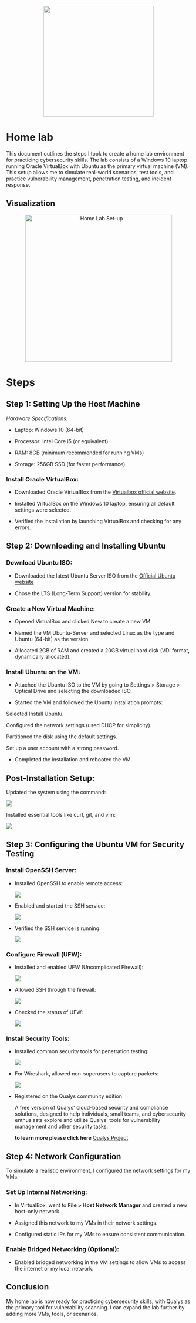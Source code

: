 <div align="center">
<img src="https://github.com/30Gramz/Home-lab/blob/1aacbb2e87b8ebd97dc9be2ef9e3fca1ed9fee47/home-lab-logo-design-great-for-health-vector%20(1).jpg" width="300" hieght="300">    
</div>

# Home lab
This document outlines the steps I took to create a home lab environment for practicing cybersecurity skills. The lab consists of a Windows 10 laptop running Oracle VirtualBox with Ubuntu as the primary virtual machine (VM). This setup allows me to simulate real-world scenarios, test tools, and practice vulnerability management, penetration testing, and incident response.

## Visualization
<div align="center">
  <img src="https://github.com/30Gramz/Home-lab/blob/53a44fe1a1babd63f9d5917f346cc5eb6fabe390/Untitled%20Diagram.drawio.png" alt="Home Lab Set-up" width="400">
</div>



# Steps 

## Step 1: Setting Up the Host Machine
*Hardware Specifications:*

- Laptop: Windows 10 (64-bit)

- Processor: Intel Core i5 (or equivalent)

- RAM: 8GB (minimum recommended for running VMs)

- Storage: 256GB SSD (for faster performance)

### Install Oracle VirtualBox:

- Downloaded Oracle VirtualBox from the <a href="https://www.virtualbox.org/"> Virtualbox official website</a>.

- Installed VirtualBox on the Windows 10 laptop, ensuring all default settings were selected.

- Verified the installation by launching VirtualBox and checking for any errors.

 ## Step 2: Downloading and Installing Ubuntu
### Download Ubuntu ISO:

- Downloaded the latest Ubuntu Server ISO from the <a href="https://ubuntu.com/download/desktop"> Official Ubuntu website </a>  

- Chose the LTS (Long-Term Support) version for stability.

### Create a New Virtual Machine:

- Opened VirtualBox and clicked New to create a new VM.

- Named the VM Ubuntu-Server and selected Linux as the type and Ubuntu (64-bit) as the version.

- Allocated 2GB of RAM and created a 20GB virtual hard disk (VDI format, dynamically allocated).

### Install Ubuntu on the VM:

- Attached the Ubuntu ISO to the VM by going to Settings > Storage > Optical Drive and selecting the downloaded ISO.

- Started the VM and followed the Ubuntu installation prompts:

Selected Install Ubuntu.

Configured the network settings (used DHCP for simplicity).

Partitioned the disk using the default settings.

Set up a user account with a strong password.

- Completed the installation and rebooted the VM.

## Post-Installation Setup:

Updated the system using the command:

 <img src="https://github.com/30Gramz/Home-lab/blob/eb8fad22ea56265f2e49ab39166a7c4c3c322e8e/update%20command.png">

Installed essential tools like curl, git, and vim:

 <img src="https://github.com/30Gramz/Home-lab/blob/6f4bb4c25111574333516409031ac5627a2d307e/update%20command%202.png">

 ## Step 3: Configuring the Ubuntu VM for Security Testing

### Install OpenSSH Server:

- Installed OpenSSH to enable remote access:

  <img src="https://github.com/30Gramz/Home-lab/blob/70abc365c8595d4c8622f3ad4edca3729de8140e/Annotation%202025-01-31%20095127.png">
  
- Enabled and started the SSH service:

  <img src="https://github.com/30Gramz/Home-lab/blob/ac5ef5686a9a60fb02d293e322df27e316785d54/Annotation%202.png">

- Verified the SSH service is running:

  <img src="https://github.com/30Gramz/Home-lab/blob/893bdd2894b72adf33b6a1c7ddfdedf42e47adae/Annotation%203.png">


### Configure Firewall (UFW):

- Installed and enabled UFW (Uncomplicated Firewall):

  <img src="https://github.com/30Gramz/Home-lab/blob/5855fa6695ca740947568e23f4733e18776f0203/Annotation%204.png">

- Allowed SSH through the firewall:

  <img src="https://github.com/30Gramz/Home-lab/blob/7ce8f39c6848ee04650ff63dd712d42265d839dd/Annotation%205.png">

- Checked the status of UFW:

  <img src="https://github.com/30Gramz/Home-lab/blob/863e3d9f2657b9f0e0b56af0bef96dcb6cbf4d37/Annotation%206.png">


### Install Security Tools:

- Installed common security tools for penetration testing:

  <img src="https://github.com/30Gramz/Home-lab/blob/38d3246c5c1b8997a136513534f73592bfec747a/Annotation%207.png">

- For Wireshark, allowed non-superusers to capture packets:
  
  <img src="https://github.com/30Gramz/Home-lab/blob/5dd28023f2cbbda1065bf52f18ce0c223b334b44/Annotation%208.png">

- Registered on the Qualys community edition

  A free version of Qualys' cloud-based security and compliance solutions, designed to help individuals, small teams, and cybersecurity enthusiasts explore and utilize Qualys' tools for vulnerability management and other security tasks. 

  
   **to learn more please click here** <a href="https://github.com/30Gramz/Vulnerability-Management-Reporting-on-Qualys/blob/4767313cb8f43ffd0d4446dc3217e75d3244d13a/README.md">Qualys Project</a>


## Step 4: Network Configuration  

To simulate a realistic environment, I configured the network settings for my VMs.

### Set Up Internal Networking:

- In VirtualBox, went to **File > Host Network Manager** and created a new host-only network.
  
- Assigned this network to my VMs in their network settings.
  
- Configured static IPs for my VMs to ensure consistent communication.

### Enable Bridged Networking (Optional):

- Enabled bridged networking in the VM settings to allow VMs to access the internet or my local network.
  

## Conclusion

My home lab is now ready for practicing cybersecurity skills, with Qualys as the primary tool for vulnerability scanning. I can expand the lab further by adding more VMs, tools, or scenarios.


